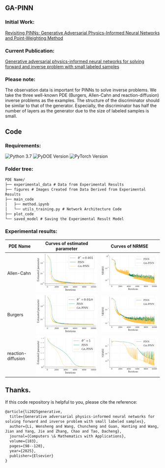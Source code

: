 ## GA-PINN


### Initial Work:
[Revisiting PINNs: Generative Adversarial Physics-Informed Neural Networks and Point-Weighting Method](https://arxiv.org/abs/2205.08754)

### Current Publication:
[Generative adversarial physics-informed neural networks for solving forward and inverse problem with small labeled samples](https://www.sciencedirect.com/science/article/abs/pii/S089812212500032X)


### Please note:
The observation data is important for PINNs to solve inverse problems. We take the three well-known PDE (Burgers, Allen-Cahn and reaction-diffusion) inverse problems as the examples. The structure of the discriminator should be similar to that of the generator. Especially, the discriminator has half the number of layers as the generator due to the size of labeled samples is small.

## Code

### Requirements:

![Python 3.7](https://img.shields.io/badge/python-3.7-blue.svg)
![PyDOE Version](https://img.shields.io/badge/PyDOE-0.3.8-blue.svg)
![PyTorch Version](https://img.shields.io/badge/pytorch-1.10.0-brightgreen.svg)


### Folder tree:
```plaintext
PDE Name/
├── experimental_data # Data from Experimental Results
├── figures # Images Created from Data Derived from Experimental Results
├── main_code
│   ├── method.ipynb
│   └── utils_training.py # Network Architecture Code
├── plot_code 
└── saved_model # Saving the Experimental Result Model
```

### Experimental results:
| PDE Name    | Curves of estimated parameter      | Curves of  NRMSE                       |
|-------------|--------------------------------------|--------------------------------------|
| Allen-Cahn | ![C](./Allen_Cahn/figures/Allen_Cahn_C.png) | ![NRMSE](./Allen_Cahn/figures/Allen_Cahn_NRMSE.png) |
| Burgers    | ![C](./Burgers/figures/Burgers_C.png) | ![NRMSE](./Burgers/figures/Burgers_NRMSE.png) |
| reaction-diffusion  | ![C](./reaction_diffusion/figures/Diffusion_C.png) | ![NRMSE](./reaction_diffusion/figures/Diffusion_NRMSE.png) |


## Thanks.
If this code repository is helpful to you, please cite the reference:
```plaintext
@article{li2025generative,
  title={Generative adversarial physics-informed neural networks for solving forward and inverse problem with small labeled samples},
  author={Li, Wensheng and Wang, Chuncheng and Guan, Hanting and Wang, Jian and Yang, Jie and Zhang, Chao and Tao, Dacheng},
  journal={Computers \& Mathematics with Applications},
  volume={183},
  pages={98--120},
  year={2025},
  publisher={Elsevier}
}
```